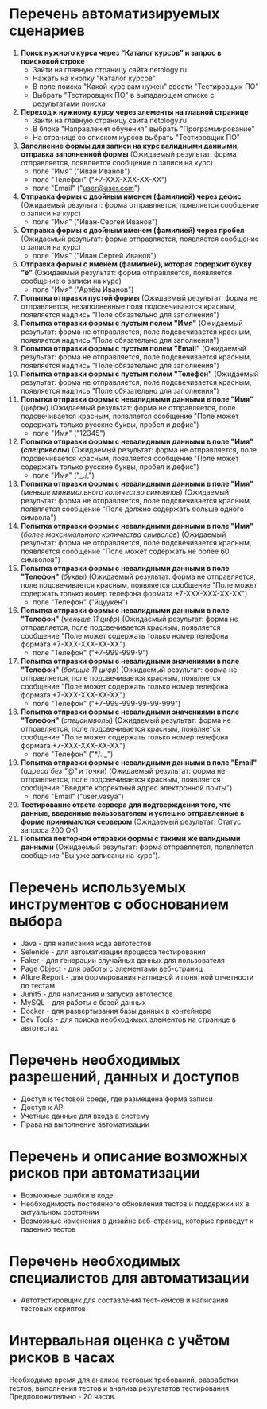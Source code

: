 # Перечень автоматизируемых сценариев
1. **Поиск нужного курса через “Каталог курсов” и запрос в поисковой строке**
   - Зайти на главную страницу сайта netology.ru
   - Нажать на кнопку "Каталог курсов"
   - В поле поиска "Какой курс вам нужен" ввести "Тестировщик ПО"
   - Выбрать "Тестировщик ПО" в выпадающем списке с результатами поиска
2. **Переход к нужному курсу через элементы на главной странице**
   - Зайти на главную страницу сайта netology.ru
   - В блоке "Направления обучения" выбрать "Программирование"
   - На странице со списком курсов выбрать "Тестировщик ПО"
3. **Заполнение формы для записи на курс валидными данными, отправка заполненной формы** (Ожидаемый результат: форма отправляется, появляется сообщение о записи на курс)
   - поле "Имя" ("Иван Иванов")
   - поле "Телефон" ("+7-ХХХ-ХХХ-ХХ-ХХ")
   - поле "Email" ("user@user.com")
4. **Отправка формы с двойным именем (фамилией) через дефис** (Ожидаемый результат: форма отправляется, появляется сообщение о записи на курс)
   - поле "Имя" ("Иван-Сергей Иванов")
5. **Отправка формы с двойным именем (фамилией) через пробел** (Ожидаемый результат: форма отправляется, появляется сообщение о записи на курс)
   - поле "Имя" ("Иван Сергей Иванов")
6. **Отправка формы с именем (фамилией), которая содержит букву "ё"** (Ожидаемый результат: форма отправляется, появляется сообщение о записи на курс)
   - поле "Имя" ("Артём Иванов")
7. **Попытка отправки пустой формы** (Ожидаемый результат: форма не отправляется, незаполненные поля подсвечиваются красным, появляется надпись "Поле обязательно для заполнения")
8. **Попытка отправки формы с пустым полем "Имя"** (Ожидаемый результат: форма не отправляется, поле подсвечивается красным, появляется надпись "Поле обязательно для заполнения")
9. **Попытка отправки формы с пустым полем "Email"** (Ожидаемый результат: форма не отправляется, поле подсвечивается красным, появляется надпись "Поле обязательно для заполнения")
10. **Попытка отправки формы с пустым полем "Телефон"** (Ожидаемый результат: форма не отправляется, поле подсвечивается красным, появляется надпись "Поле обязательно для заполнения")
11. **Попытка отправки формы с невалидными данными в поле "Имя"** (*цифры*) (Ожидаемый результат: форма не отправляется, поле подсвечивается красным, появляется сообщение "Поле может содержать только русские буквы, пробел и дефис")
    - поле "Имя" ("12345")
12. **Попытка отправки формы с невалидными данными в поле "Имя" (*спецсиволы*)**  (Ожидаемый результат: форма не отправляется, поле подсвечивается красным, появляется сообщение "Поле может содержать только русские буквы, пробел и дефис")
    - поле "Имя" ("_./,")
13. **Попытка отправки формы с невалидными данными в поле "Имя"** (*меньше минимального количество симовлов*) (Ожидаемый результат: форма не отправляется, поле подсвечивается красным, появляется сообщение "Поле должно содержать больше одного символа")
14. **Попытка отправки формы с невалидными данными в поле "Имя"** (*более максимального количества символов*) (Ожидаемый результат: форма не отправляется, поле подсвечивается красным, появляется сообщение "Поле может содержать не более 60 символов")
15. **Попытка отправки формы с невалидными данными в поле "Телефон"** (*буквы*) (Ожидаемый результат: форма не отправляется, поле подсвечивается красным, появляется сообщение "Поле может содержать только номер телефона формата +7-ХХХ-ХХХ-ХХ-ХХ")
    - поле "Телефон" ("йцуукен")
16. **Попытка отправки формы с невалидными данными в поле "Телефон"** (*меньше 11 цифр*) (Ожидаемый результат: форма не отправляется, поле подсвечивается красным, появляется сообщение "Поле может содержать только номер телефона формата +7-ХХХ-ХХХ-ХХ-ХХ")
    - поле "Телефон" ("+7-999-999-9")
17. **Попытка отправки формы с невалидными значениями в поле "Телефон"** (*больше 11 цифр*) (Ожидаемый результат: форма не отправляется, поле подсвечивается красным, появляется сообщение "Поле может содержать только номер телефона формата +7-ХХХ-ХХХ-ХХ-ХХ")
    - поле "Телефон" ("+7-999-999-99-99-999")
18. **Попытка отправки формы с невалидными значениями в поле "Телефон"** (*спецсимволы*) (Ожидаемый результат: форма не отправляется, поле подсвечивается красным, появляется сообщение "Поле может содержать только номер телефона формата +7-ХХХ-ХХХ-ХХ-ХХ")
    - поле "Телефон" ("*/.,_")
19. **Попытка отправки формы с невалидными данными в поле "Email"** (*адреса без "@" и точки*) (Ожидаемый результат: форма не отправляется, поле подсвечивается красным, появляется сообщение "Введите корректный адрес электронной почты")
    - поле "Email" ("user.vasya")
20. **Тестирование ответа сервера для подтверждения того, что данные, введенные пользователем и успешно отправленные в форме принимаются сервером** (Ожидаемый результат: Статус запроса 200 ОК)
21. **Попытка повторной отправки формы с такими же валидными данными** (Ожидаемый результат: форма отправляется, появляется сообщение "Вы уже записаны на курс").
# Перечень используемых инструментов с обоснованием выбора
- Java - для написания кода автотестов
- Selenide - для автоматизации процесса тестирования
- Faker - для генерации случайных данных для пользователя
- Page Object - для работы с элементами веб-страниц
- Allure Report - для формирования наглядной и понятной отчетности по тестам
- Junit5 - для написания и запуска автотестов
- MySQL - для работы с базой данных
- Docker - для развертывания базы данных в контейнере
- Dev Tools - для поиска необходимых элементов на странице в автотестах
# Перечень необходимых разрешений, данных и доступов
- Доступ к тестовой среде, где размещена форма записи
- Доступ к API
- Учетные данные для входа в систему
- Права на выполнение автоматизации
# Перечень и описание возможных рисков при автоматизации
- Возможные ошибки в коде
- Необходимость постоянного обновления тестов и поддержки их в актуальном состоянии
- Возможные изменения в дизайне веб-страниц, которые приведут к падению тестов
# Перечень необходимых специалистов для автоматизации
- Автотестировщик для составления тест-кейсов и написания тестовых скриптов
# Интервальная оценка с учётом рисков в часах
  Необходимо время для анализа тестовых требований, разработки тестов, выполнения тестов и анализа результатов тестирования. Предположительно - 20 часов.
